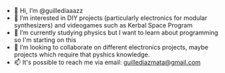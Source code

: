 - 👋 Hi, I’m @guillediaaazz
- 👀 I’m interested in DIY projects (particularly electronics for modular synthesizers) and videogames such as Kerbal Space Program
- 🌱 I’m currently studying physics but I want to learn about programming so I'm starting on this
- 💞️ I’m looking to collaborate on different electronics projects, maybe projects which require that pyshics knowledge.
- 📫 It's possible to reach me via email: guillediazmata@gmail.com
<!---
guillediaaazz/guillediaaazz is a ✨ special ✨ repository because its `README.md` (this file) appears on your GitHub profile.
You can click the Preview link to take a look at your changes.
--->
